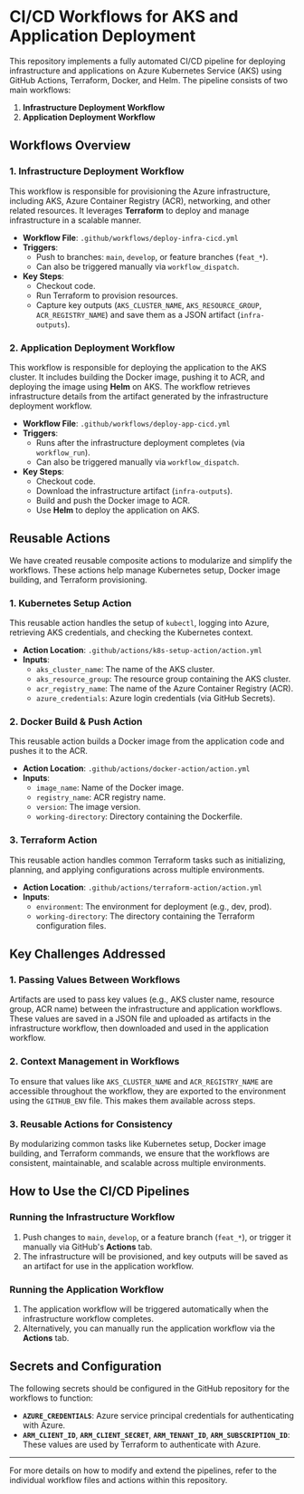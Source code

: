 # CI/CD Workflows for AKS and Application Deployment

This repository implements a fully automated CI/CD pipeline for deploying infrastructure and applications on Azure Kubernetes Service (AKS) using GitHub Actions, Terraform, Docker, and Helm. The pipeline consists of two main workflows:

1. **Infrastructure Deployment Workflow**
2. **Application Deployment Workflow**

## Workflows Overview

### 1. **Infrastructure Deployment Workflow**

This workflow is responsible for provisioning the Azure infrastructure, including AKS, Azure Container Registry (ACR), networking, and other related resources. It leverages **Terraform** to deploy and manage infrastructure in a scalable manner.

- **Workflow File**: `.github/workflows/deploy-infra-cicd.yml`
- **Triggers**: 
  - Push to branches: `main`, `develop`, or feature branches (`feat_*`).
  - Can also be triggered manually via `workflow_dispatch`.
- **Key Steps**:
  - Checkout code.
  - Run Terraform to provision resources.
  - Capture key outputs (`AKS_CLUSTER_NAME`, `AKS_RESOURCE_GROUP`, `ACR_REGISTRY_NAME`) and save them as a JSON artifact (`infra-outputs`).

### 2. **Application Deployment Workflow**

This workflow is responsible for deploying the application to the AKS cluster. It includes building the Docker image, pushing it to ACR, and deploying the image using **Helm** on AKS. The workflow retrieves infrastructure details from the artifact generated by the infrastructure deployment workflow.

- **Workflow File**: `.github/workflows/deploy-app-cicd.yml`
- **Triggers**:
  - Runs after the infrastructure deployment completes (via `workflow_run`).
  - Can also be triggered manually via `workflow_dispatch`.
- **Key Steps**:
  - Checkout code.
  - Download the infrastructure artifact (`infra-outputs`).
  - Build and push the Docker image to ACR.
  - Use **Helm** to deploy the application on AKS.

## Reusable Actions

We have created reusable composite actions to modularize and simplify the workflows. These actions help manage Kubernetes setup, Docker image building, and Terraform provisioning.

### 1. **Kubernetes Setup Action**

This reusable action handles the setup of `kubectl`, logging into Azure, retrieving AKS credentials, and checking the Kubernetes context.

- **Action Location**: `.github/actions/k8s-setup-action/action.yml`
- **Inputs**:
  - `aks_cluster_name`: The name of the AKS cluster.
  - `aks_resource_group`: The resource group containing the AKS cluster.
  - `acr_registry_name`: The name of the Azure Container Registry (ACR).
  - `azure_credentials`: Azure login credentials (via GitHub Secrets).

### 2. **Docker Build & Push Action**

This reusable action builds a Docker image from the application code and pushes it to the ACR.

- **Action Location**: `.github/actions/docker-action/action.yml`
- **Inputs**:
  - `image_name`: Name of the Docker image.
  - `registry_name`: ACR registry name.
  - `version`: The image version.
  - `working-directory`: Directory containing the Dockerfile.

### 3. **Terraform Action**

This reusable action handles common Terraform tasks such as initializing, planning, and applying configurations across multiple environments.

- **Action Location**: `.github/actions/terraform-action/action.yml`
- **Inputs**:
  - `environment`: The environment for deployment (e.g., dev, prod).
  - `working-directory`: The directory containing the Terraform configuration files.

## Key Challenges Addressed

### 1. **Passing Values Between Workflows**
Artifacts are used to pass key values (e.g., AKS cluster name, resource group, ACR name) between the infrastructure and application workflows. These values are saved in a JSON file and uploaded as artifacts in the infrastructure workflow, then downloaded and used in the application workflow.

### 2. **Context Management in Workflows**
To ensure that values like `AKS_CLUSTER_NAME` and `ACR_REGISTRY_NAME` are accessible throughout the workflow, they are exported to the environment using the `GITHUB_ENV` file. This makes them available across steps.

### 3. **Reusable Actions for Consistency**
By modularizing common tasks like Kubernetes setup, Docker image building, and Terraform commands, we ensure that the workflows are consistent, maintainable, and scalable across multiple environments.

## How to Use the CI/CD Pipelines

### Running the Infrastructure Workflow

1. Push changes to `main`, `develop`, or a feature branch (`feat_*`), or trigger it manually via GitHub's **Actions** tab.
2. The infrastructure will be provisioned, and key outputs will be saved as an artifact for use in the application workflow.

### Running the Application Workflow

1. The application workflow will be triggered automatically when the infrastructure workflow completes.
2. Alternatively, you can manually run the application workflow via the **Actions** tab.

## Secrets and Configuration

The following secrets should be configured in the GitHub repository for the workflows to function:

- **`AZURE_CREDENTIALS`**: Azure service principal credentials for authenticating with Azure.
- **`ARM_CLIENT_ID`**, **`ARM_CLIENT_SECRET`**, **`ARM_TENANT_ID`**, **`ARM_SUBSCRIPTION_ID`**: These values are used by Terraform to authenticate with Azure.

---

For more details on how to modify and extend the pipelines, refer to the individual workflow files and actions within this repository.
